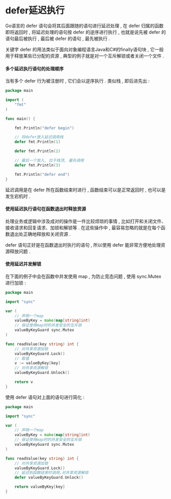 # defer延迟执行

Go语言的 defer 语句会将其后面跟随的语句进行延迟处理 , 在 defer 归属的函数即将返回时 , 将延迟处理的语句按 defer 的逆序进行执行 , 也就是说先被 defer 的语句最后被执行 , 最后被 defer 的语句 , 最先被执行 .

关键字 defer 的用法类似于面向对象编程语言Java和C\#的finally语句块 , 它一般用于释放某些已分配的资源 , 典型的例子就是对一个互斥解锁或者关闭一个文件 .

#### 多个延迟执行语句的处理顺序

当有多个 defer 行为被注册时 , 它们会以逆序执行 . 类似栈 , 即后进先出 :

```go
package main

import (
    "fmt"
)

func main() {

    fmt.Println("defer begin")

    // 将defer放入延迟调用栈
    defer fmt.Println(1)

    defer fmt.Println(2)

    // 最后一个放入, 位于栈顶, 最先调用
    defer fmt.Println(3)

    fmt.Println("defer end")
}
```

延迟调用是在 defer 所在函数结束时进行 , 函数结束可以是正常返回时 , 也可以是发生宕机时 .

#### 使用延迟执行语句在函数退出时释放资源

处理业务或逻辑中涉及成对的操作是一件比较烦琐的事情 , 比如打开和关闭文件、接收请求和回复请求、加锁和解锁等 . 在这些操作中 , 最容易忽略的就是在每个函数退出处正确地释放和关闭资源 .

defer 语句正好是在函数退出时执行的语句 , 所以使用 defer 能非常方便地处理资源释放问题 .

#### 使用延迟并发解锁

在下面的例子中会在函数中并发使用 map , 为防止竞态问题 , 使用 sync.Mutex 进行加锁 :

```go
package main

import "sync"

var (
    // 声明一个map
    valueByKey = make(map[string]int)
    // 保证使用map时的并发安全的互斥锁
    valueByKeyGuard sync.Mutex
)

func readValue(key string) int {
    // 对共享资源加锁
    valueByKeyGuard.Lock()
    // 取值
    v := valueByKey[key]
    // 对共享资源解锁
    valueByKeyGuard.Unlock()

    return v
}
```

使用 defer 语句对上面的语句进行简化 : 

```go
package main

import "sync"

var (
	// 声明一个map
	valueByKey = make(map[string]int)
	// 保证使用map时的并发安全的互斥锁
	valueByKeyGuard sync.Mutex
)

func readValue(key string) int {
	// 对共享资源加锁
	valueByKeyGuard.Lock()
	// 延迟到函数结束时调用,对共享资源解锁
	defer valueByKeyGuard.Unlock()

	return valueByKey[key]
}
```




